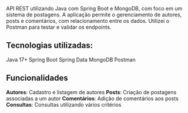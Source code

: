 API REST utilizando Java com Spring Boot e MongoDB, com foco em um sistema de postagens. A aplicação permite o gerenciamento de autores, posts e comentários, com relacionamento entre os dados. Utilizei o Postman para testar e validar os endpoints.



## Tecnologias utilizadas:
Java 17+
Spring Boot
Spring Data
MongoDB
Postman

##  Funcionalidades
**Autores**: Cadastro e listagem de autores
**Posts**: Criação de postagens associadas a um autor
**Comentários**: Adição de comentários aos posts
**Consultas**: Consultas utilizando vários critérios
